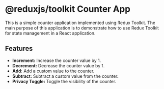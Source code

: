 # @reduxjs/toolkit Counter App

This is a simple counter application implemented using Redux Toolkit. The main purpose of this application is to demonstrate how to use Redux Toolkit for state management in a React application.

## Features

- **Increment:** Increase the counter value by 1.
- **Decrement:** Decrease the counter value by 1.
- **Add:** Add a custom value to the counter.
- **Subtract:** Subtract a custom value from the counter.
- **Privacy Toggle:** Toggle the visibility of the counter.